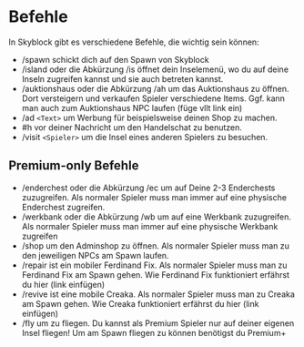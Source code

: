 # Befehle
In Skyblock gibt es verschiedene Befehle, die wichtig sein können:
- /spawn schickt dich auf den Spawn von Skyblock
- /island oder die Abkürzung /is öffnet dein Inselemenü, wo du auf deine Inseln zugreifen kannst und sie auch betreten kannst.
- /auktionshaus oder die Abkürzung /ah um das Auktionshaus zu öffnen. Dort versteigern und verkaufen Spieler verschiedene Items. Ggf. kann man auch zum Auktionshaus NPC laufen (füge vllt link ein)
- /ad `<Text>` um Werbung für beispielsweise deinen Shop zu machen.
- #h vor deiner Nachricht um den Handelschat zu benutzen.
- /visit `<Spieler>` um die Insel eines anderen Spielers zu besuchen.


## Premium-only Befehle
- /enderchest oder die Abkürzung /ec um auf Deine 2-3 Enderchests zuzugreifen. Als normaler Spieler muss man immer auf eine physische Enderchest zugreifen.
- /werkbank oder die Abkürzung /wb um auf eine Werkbank zuzugreifen. Als normaler Spieler muss man immer auf eine physische Werkbank zugreifen
- /shop um den Adminshop zu öffnen. Als normaler Spieler muss man zu den jeweiligen NPCs am Spawn laufen.
- /repair ist ein mobiler Ferdinand Fix. Als normaler Spieler muss man zu Ferdinand Fix am Spawn gehen. Wie Ferdinand Fix funktioniert erfährst du hier (link einfügen)
- /revive ist eine mobile Creaka. Als normaler Spieler muss man zu Creaka am Spawn gehen. Wie Creaka funktioniert erfährst du hier (link einfügen)
- /fly um zu fliegen. Du kannst als Premium Spieler nur auf deiner eigenen Insel fliegen! Um am Spawn fliegen zu können benötigst du Premium+